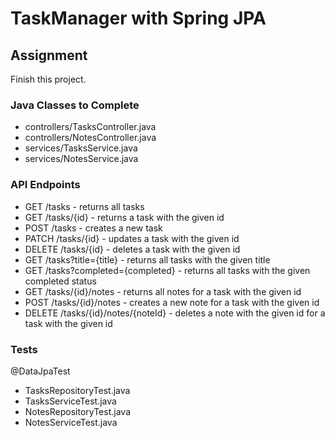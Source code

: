 # TaskManager with Spring JPA 


## Assignment 

Finish this project. 

### Java Classes to Complete 

- controllers/TasksController.java
- controllers/NotesController.java
- services/TasksService.java
- services/NotesService.java

### API Endpoints 

- GET /tasks - returns all tasks
- GET /tasks/{id} - returns a task with the given id
- POST /tasks - creates a new task
- PATCH /tasks/{id} - updates a task with the given id
- DELETE /tasks/{id} - deletes a task with the given id
- GET /tasks?title={title} - returns all tasks with the given title
- GET /tasks?completed={completed} - returns all tasks with the given completed status
- GET /tasks/{id}/notes - returns all notes for a task with the given id
- POST /tasks/{id}/notes - creates a new note for a task with the given id
- DELETE /tasks/{id}/notes/{noteId} - deletes a note with the given id for a task with the given id

### Tests

@DataJpaTest

- TasksRepositoryTest.java
- TasksServiceTest.java
- NotesRepositoryTest.java
- NotesServiceTest.java